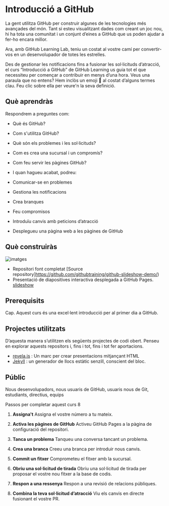 Introducció a GitHub
======================

La gent utilitza GitHub per construir algunes de les tecnologies més avançades del món. Tant si esteu visualitzant dades com creant un joc nou, hi ha tota una comunitat i un conjunt d’eines a GitHub que us poden ajudar a fer-ho encara millor.

Ara, amb GitHub Learning Lab, teniu un costat al vostre camí per convertir-vos en un desenvolupador de totes les estrelles.

Des de gestionar les notificacions fins a fusionar les sol·licituds d’atracció, el curs “Introducció a GitHub” de GitHub Learning us guia tot el que necessiteu per començar a contribuir en menys d’una hora. Veus una paraula que no entens? Hem inclòs un emoji :book: al costat d’alguns termes clau. Feu clic sobre ella per veure'n la seva definició.

Què aprendràs
--------------

Respondrem a preguntes com:

* Què és GitHub?
* Com s'utilitza GitHub?
* Què són els problemes i les sol·licituds?
* Com es crea una sucursal i un compromís?
* Com feu servir les pàgines GitHub?
* I quan hagueu acabat, podreu:

* Comunicar-se en problemes
* Gestiona les notificacions
* Crea branques
* Feu compromisos
* Introduïu canvis amb peticions d’atracció
* Desplegueu una pàgina web a les pàgines de GitHub

Què construiràs
--------------

![imatges](https://user-images.githubusercontent.com/16547949/69274863-44362880-0ba9-11ea-98f6-b58cfc9eab02.gif)

* Repositori font completat [Source repository]https://github.com/githubtraining/github-slideshow-demo/)
* Presentació de diapositives interactiva desplegada a GitHub Pages. [slideshow](https://githubtraining.github.io/github-slideshow-demo/)

Prerequisits
--------------
Cap. Aquest curs és una excel·lent introducció per al primer dia a GitHub.

Projectes utilitzats
--------------
D’aquesta manera s’utilitzen els següents projectes de codi obert. Penseu en explorar aquests repositors i, fins i tot, fins i tot fer aportacions.

* [revela.js](https://github.com/hakimel/reveal.js) : Un marc per crear presentacions mitjançant HTML
* [Jekyll](https://github.com/jekyll/jekyll) : un generador de llocs estàtic senzill, conscient del bloc.

Públic
--------------
Nous desenvolupadors, nous usuaris de GitHub, usuaris nous de Git, estudiants, directius, equips

Passos per completar aquest curs 8
1. **Assigna't**     Assigna el vostre número a tu mateix.

1. **Activa les pàgines de GitHub**   Activeu GitHub Pages a la pàgina de configuració del repositori.

1. **Tanca un problema**    Tanqueu una conversa tancant un problema.

1. **Crea una branca**    Creeu una branca per introduir nous canvis.

1. **Commit un fitxer**    Comprometeu el fitxer amb la sucursal.

1. **Obriu una sol·licitud de tirada**    Obriu una sol·licitud de tirada per proposar el vostre nou fitxer a la base de codis.

1. **Respon a una ressenya**    Respon a una revisió de relacions públiques.

1. **Combina la teva sol·licitud d’atracció**    Viu els canvis en directe fusionant el vostre PR.
